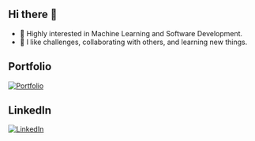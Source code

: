 ## Hi there 👋 

- 🔭 Highly interested in Machine Learning and Software Development.
- 🌱 I like challenges, collaborating with others, and learning new things.

## Portfolio

[![Portfolio](https://img.icons8.com/color/48/000000/domain.png)](https://salvadormartin3z.netlify.app/)

## LinkedIn

[![LinkedIn](https://img.icons8.com/color/48/000000/linkedin.png)](https://www.linkedin.com/in/salvadormtz/)
